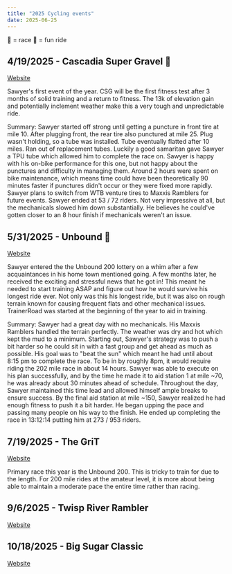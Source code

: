 ```yaml
---
title: "2025 Cycling events"
date: 2025-06-25
---
```


🏁 = race
🚴 = fun ride

## 4/19/2025 - Cascadia Super Gravel 🏁

[Website](https://www.racecascadia.com/cascadia-super-gravel)

Sawyer's first event of the year. CSG will be the first fitness test after 3 months of solid training and a return to fitness. The 13k of elevation gain and potentially inclement weather make this a very tough and unpredictable ride.

Summary: Sawyer started off strong until getting a puncture in front tire at mile 10. After plugging front, the rear tire also punctured at mile 25. Plug wasn't holding, so a tube was installed. Tube eventually flatted after 10 miles. Ran out of replacement tubes. Luckily a good samaritan gave Sawyer a TPU tube which allowed him to complete the race on. Sawyer is happy with his on-bike performance for this one, but not happy about the punctures and difficulty in managing them. Around 2 hours were spent on bike maintenance, which means time could have been theoretically 90 minutes faster if punctures didn't occur or they were fixed more rapidly. Sawyer plans to switch from WTB venture tires to Maxxis Ramblers for future events. Sawyer ended at 53 / 72 riders. Not very impressive at all, but the mechanicals slowed him down substantially. He believes he could've gotten closer to an 8 hour finish if mechanicals weren't an issue.

## 5/31/2025 - Unbound 🏁

[Website](https://www.unboundgravel.com/)

Sawyer entered the the Unbound 200 lottery on a whim after a few acquaintances in his home town mentioned going. A few months later, he received the exciting and stressful news that he got in! This meant he needed to start training ASAP and figure out how he would survive his longest ride ever. Not only was this his longest ride, but it was also on rough terrain known for causing frequent flats and other mechanical issues. TrainerRoad was started at the beginning of the year to aid in training.

Summary: Sawyer had a great day with no mechanicals. His Maxxis Ramblers handled the terrain perfectly. The weather was dry and hot which kept the mud to a minimum. Starting out, Sawyer's strategy was to push a bit harder so he could sit in with a fast group and get ahead as much as possible. His goal was to "beat the sun" which meant he had until about 8:15 pm to complete the race. To be in by roughly 8pm, it would require riding the 202 mile race in about 14 hours. Sawyer was able to execute on his plan successfully, and by the time he made it to aid station 1 at mile ~70, he was already about 30 minutes ahead of schedule. Throughout the day, Sawyer maintained this time lead and allowed himself ample breaks to ensure success. By the final aid station at mile ~150, Sawyer realized he had enough fitness to push it a bit harder. He began upping the pace and passing many people on his way to the finish. He ended up completing the race in 13:12:14 putting him at 273 / 953 riders.

## 7/19/2025 - The GriT

[Website](https://thegrit.bike/)

Primary race this year is the Unbound 200. This is tricky to train for due to the length. For 200 mile rides at the amateur level, it is more about being able to maintain a moderate pace the entire time rather than racing.

## 9/6/2025 - Twisp River Rambler

[Website](https://www.rideviciouscycle.com/twisp-river-rambler)

## 10/18/2025 - Big Sugar Classic

[Website](https://www.bigsugarclassic.com/gravel/#1714152008786-31678393-209b)
